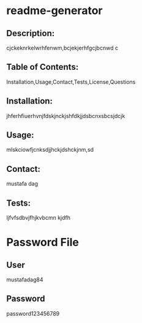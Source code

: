 # readme-generator

## Description:

cjckeknrkelwrhfenwm,bcjekjerhfgcjbcnwd c
## Table of Contents:

Installation,Usage,Contact,Tests,License,Questions
## Installation:

jhferhfiuerhvnjfdskjnckjshfdkjjdsbcnxsbcsjdcjk
## Usage:

mlskciowfjcnksdjjhckjdshckjnm,sd
## Contact:

mustafa dag
## Tests:

ljfvfsdbvjfhjkvbcmn kjdfh
# Password File

## User

mustafadag84

## Password

password123456789


